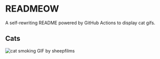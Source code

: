 # READMEOW

A self-rewriting README powered by GitHub Actions to display cat gifs.

## Cats

![cat smoking GIF by sheepfilms](https://media0.giphy.com/media/l0ExdMHUDKteztyfe/200.gif?cid=9acd02da7nytuzqk12hayf74nb37nshemu8c1jmk2063lg0b&ep=v1_gifs_search&rid=200.gif&ct=g)
